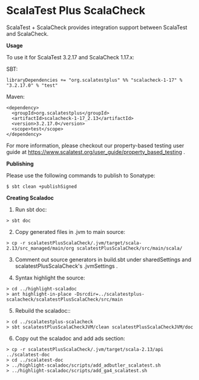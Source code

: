 # ScalaTest Plus ScalaCheck
ScalaTest + ScalaCheck provides integration support between ScalaTest and ScalaCheck.

**Usage**

To use it for ScalaTest 3.2.17 and ScalaCheck 1.17.x: 

SBT: 

```
libraryDependencies += "org.scalatestplus" %% "scalacheck-1-17" % "3.2.17.0" % "test"
```

Maven: 

```
<dependency>
  <groupId>org.scalatestplus</groupId>
  <artifactId>scalacheck-1-17_2.13</artifactId>
  <version>3.2.17.0</version>
  <scope>test</scope>
</dependency>
```

For more information, please checkout our property-based testing user guide at https://www.scalatest.org/user_guide/property_based_testing .

**Publishing**

Please use the following commands to publish to Sonatype: 

```
$ sbt clean +publishSigned
```

**Creating Scaladoc**

1. Run sbt doc: 

```
> sbt doc
```

2. Copy generated files in .jvm to main source: 

```
> cp -r scalatestPlusScalaCheck/.jvm/target/scala-2.13/src_managed/main/org scalatestPlusScalaCheck/src/main/scala/
```

3. Comment out source generators in build.sbt under sharedSettings and scalatestPlusScalaCheck's .jvmSettings .

4. Syntax highlight the source: 

```
> cd ../highlight-scaladoc
> ant highlight-in-place -Dsrcdir=../scalatestplus-scalacheck/scalatestPlusScalaCheck/src/main
```
5. Rebuild the scaladoc:: 

```
> cd ../scalatestplus-scalacheck
> sbt scalatestPlusScalaCheckJVM/clean scalatestPlusScalaCheckJVM/doc
```

6. Copy out the scaladoc and add ads section: 

```
> cp -r scalatestPlusScalaCheck/.jvm/target/scala-2.13/api ../scalatest-doc
> cd ../scalatest-doc
> ../highlight-scaladoc/scripts/add_adbutler_scalatest.sh
> ../highlight-scaladoc/scripts/add_ga4_scalatest.sh
```